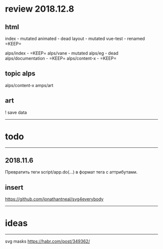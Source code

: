 # review 2018.12.8

## html
index       - mutated
animated    - dead
layout      - mutated
vue-test    - renamed =KEEP=

alps/index              - =KEEP=
alps/vane               - mutated
alps/eg                 - dead
alps/documentation      - =KEEP=
alps/content-x          - =KEEP=

## topic alps
alps/content-x
amps/art

## art
! save data


-------------------------------------
# todo
-------------------------------------

## 2018.11.6
Превратить теги script/app.do(...)
в формат тега с аттрибутами.

## insert
https://github.com/jonathantneal/svg4everybody


-------------------------------------
# ideas
-------------------------------------

svg masks
https://habr.com/post/349362/
